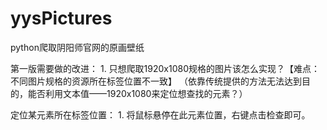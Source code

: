 # yysPictures
python爬取阴阳师官网的原画壁纸

第一版需要做的改进：
    1. 只想爬取1920x1080规格的图片该怎么实现？【难点：不同图片规格的资源所在标签位置不一致】
（依靠传统提供的方法无法达到目的，能否利用文本值——1920x1080来定位想查找的元素？）
    
定位某元素所在标签位置：
    1. 将鼠标悬停在此元素位置，右键点击检查即可。
